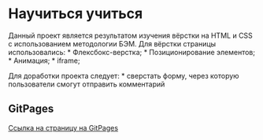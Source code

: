 # Научиться учиться

  Данный проект является результатом изучения вёрстки на HTML и CSS с использованием методологии БЭМ.
  Для вёрстки страницы использовались:
      * Флексбокс-верстка;
      * Позиционирование элементов;
      * Анимация;
      * iframe;

  Для доработки проекта следует:
      * сверстать форму, через которую пользователи смогут отправить комментарий

  ## GitPages

  [Ссылка на страницу на GitPages](https://mariaspiiish.github.io/how-to-learn/)

